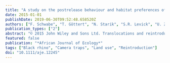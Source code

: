 ```yaml
---
title: "A study on the postrelease behaviour and habitat preferences of black rhinos (Diceros bicornis) reintroduced into a fenced reserve in Namibia"
date: 2015-01-01
publishDate: 2019-06-30T09:52:48.658520Z
authors: ["F. Schwabe", "T. Göttert", "N. Starik", "S.R. Levick", "U. Zeller"]
publication_types: ["2"]
abstract: "© 2015 John Wiley and Sons Ltd. Translocations and reintroductions are key elements for the population management of the critically endangered black rhino (Diceros bicornis, Linnaeus, 1758). In this study, we investigated the postrelease behaviour and habitat preferences of a black rhino starter group (n = 4) on the individual level. The animals were reintroduced to a fenced game reserve (87 km2) in North-Central Namibia 1 year prior to our study. We used camera traps and very high frequency (VHF) radiotelemetry to examine the animals' temporal and spatial behaviour over a period of 4 months at transition between wet and dry seasons. Our results underline a peak in drinking activity and waterhole visits occurring between 7 p.m. and 8 p.m. We found a shift in intensity in drinking activity during the period of the study. Satellite-based woody cover estimations only suggest positive correlations between the density of woody cover and favoured black rhino habitat types. Although the area seems suitable to facilitate breeding success of this starter group, it does not support a self-sustaining population. However, black rhinos were already successfully reintroduced to several additional fenced reserves in this region. The selective opening of fences in the future could help to enable genetic exchange between currently isolated groups of rhinos."
featured: false
publication: "*African Journal of Ecology*"
tags: ["Black rhino", "Camera traps", "Land use", "Reintroduction"]
doi: "10.1111/aje.12245"
---
```


